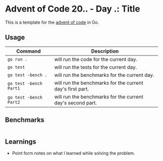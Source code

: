 # Advent of Code 20.. - Day .: Title

This is a template for the [advent of code](https://adventofcode.com/) in Go.

## Usage

| Command | Description |
|---------|-------------|
| `go run .` | will run the code for the current day. |
| `go test` | will run the tests for the current day. |
| `go test -bench .` | will run the benchmarks for the current day. |
| `go test -bench Part1` | will run the benchmarks for the current day's first part. |
| `go test -bench Part2` | will run the benchmarks for the current day's second part. |

## Benchmarks

```bash
```

## Learnings

- Point form notes on what I learned while solving the problem.
